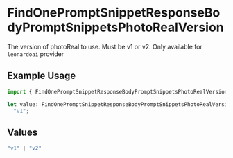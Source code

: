 # FindOnePromptSnippetResponseBodyPromptSnippetsPhotoRealVersion

The version of photoReal to use. Must be v1 or v2. Only available for `leonardoai` provider

## Example Usage

```typescript
import { FindOnePromptSnippetResponseBodyPromptSnippetsPhotoRealVersion } from "orq-poc-typescript-multi-env-version/models/operations";

let value: FindOnePromptSnippetResponseBodyPromptSnippetsPhotoRealVersion =
  "v1";
```

## Values

```typescript
"v1" | "v2"
```